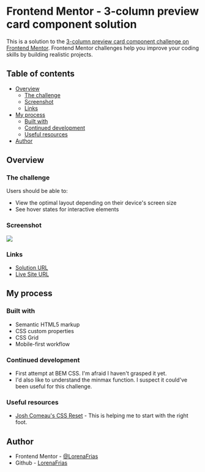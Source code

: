 # Frontend Mentor - 3-column preview card component solution

This is a solution to the [3-column preview card component challenge on Frontend Mentor](https://www.frontendmentor.io/challenges/3column-preview-card-component-pH92eAR2-). Frontend Mentor challenges help you improve your coding skills by building realistic projects. 

## Table of contents

- [Overview](#overview)
  - [The challenge](#the-challenge)
  - [Screenshot](#screenshot)
  - [Links](#links)
- [My process](#my-process)
  - [Built with](#built-with)
  - [Continued development](#continued-development)
  - [Useful resources](#useful-resources)
- [Author](#author)



## Overview

### The challenge

Users should be able to:

- View the optimal layout depending on their device's screen size
- See hover states for interactive elements

### Screenshot

![](./screenshot.jpg)





### Links

- [Solution URL](https://github.com/LorenaFrias/3-column-card)
- [Live Site URL](https://your-live-site-url.com)

## My process

### Built with

- Semantic HTML5 markup
- CSS custom properties
- CSS Grid
- Mobile-first workflow



### Continued development

- First attempt at BEM CSS. I'm afraid I haven't grasped it yet. 
- I'd also like to understand the minmax function. I suspect it could've been useful for this challenge.



### Useful resources

- [Josh Comeau's CSS Reset](https://www.joshwcomeau.com/css/custom-css-reset/) - This is helping me to start  with the right foot. 



## Author

- Frontend Mentor - [@LorenaFrias](https://www.frontendmentor.io/profile/LorenaFrias)
- Github - [LorenaFrias](https://github.com/LorenaFrias)


